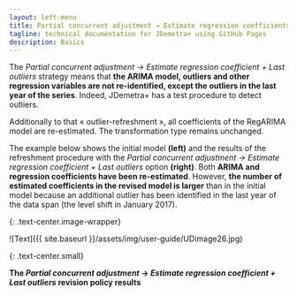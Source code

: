 ```yaml
---
layout: left-menu
title: Partial concurrent adjustment → Estimate regression coefficients + Last outliers
tagline: technical documentation for JDemetra+ using GitHub Pages
description: Basics
---
```

The *Partial concurrent adjustment → Estimate regression coefficient +
Last outliers* strategy means that **the ARIMA model, outliers and other
regression variables are not re-identified, except the
outliers in the last year of the series**. Indeed, JDemetra+ has a
test procedure to detect outliers.

Additionally to that « outlier-refreshment », all coefficients of
the RegARIMA model are re-estimated. The transformation type remains
unchanged.

The example below shows the initial model **(left)** and the
results of the refreshment procedure with the *Partial concurrent
adjustment → Estimate regression coefficient + Last outliers* option
**(right)**. Both **ARIMA and regression coefficients have
been re-estimated**. However, **the number of estimated coefficients in
the revised model is larger** than in the initial model because an
additional outlier has been identified in the last year of the data
span (the level shift in January 2017).

{: .text-center.image-wrapper}

![Text]({{ site.baseurl }}/assets/img/user-guide/UDimage26.jpg)

{: .text-center.small}

**The *Partial concurrent adjustment* → *Estimate regression coefficient + Last outliers* revision policy results**